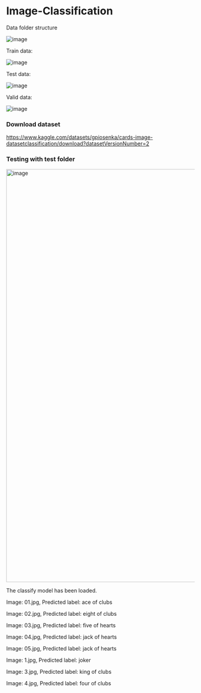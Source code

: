 # Image-Classification
Data folder structure

![image](https://github.com/thinhdoanvu/Image-Classification/assets/22977443/b8e40b28-a20a-4211-bc85-9ff821965842)

Train data:

![image](https://github.com/thinhdoanvu/Image-Classification/assets/22977443/848e6099-982f-406b-8de8-7d943799a1cb)

Test data:

![image](https://github.com/thinhdoanvu/Image-Classification/assets/22977443/fbb719e7-70dc-493d-8c5e-c282a85a6a50)

Valid data:

![image](https://github.com/thinhdoanvu/Image-Classification/assets/22977443/fa277613-29b8-461b-9b84-412d3cb19db9)

### Download dataset
https://www.kaggle.com/datasets/gpiosenka/cards-image-datasetclassification/download?datasetVersionNumber=2

### Testing with test folder
<img width="1104" alt="image" src="https://github.com/thinhdoanvu/Image-Classification/assets/22977443/18266de1-f53c-4f56-a3db-623b1b4acf1b">

The classify model has been loaded.

Image: 01.jpg, Predicted label: ace of clubs

Image: 02.jpg, Predicted label: eight of clubs

Image: 03.jpg, Predicted label: five of hearts

Image: 04.jpg, Predicted label: jack of hearts

Image: 05.jpg, Predicted label: jack of hearts

Image: 1.jpg, Predicted label: joker

Image: 3.jpg, Predicted label: king of clubs

Image: 4.jpg, Predicted label: four of clubs

